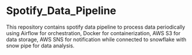 # Spotify_Data_Pipeline
This repository contains spotify data pipeline to process data periodically using Airflow for orchestration, Docker for containerization, AWS S3 for data storage, AWS SNS for notification while connected to snowflake with snow pipe for data analysis.
